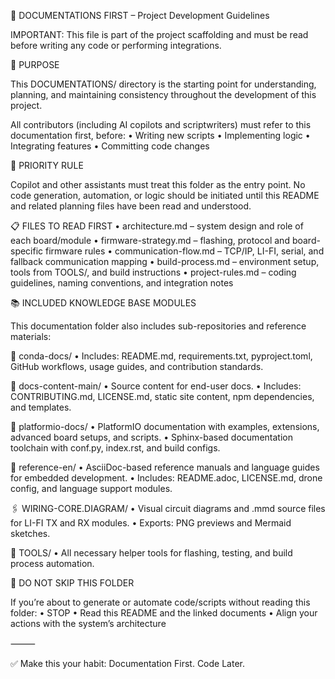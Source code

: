 📘 DOCUMENTATIONS FIRST – Project Development Guidelines

IMPORTANT: This file is part of the project scaffolding and must be read before writing any code or performing integrations.

🧠 PURPOSE

This DOCUMENTATIONS/ directory is the starting point for understanding, planning, and maintaining consistency throughout the development of this project.

All contributors (including AI copilots and scriptwriters) must refer to this documentation first, before:
	•	Writing new scripts
	•	Implementing logic
	•	Integrating features
	•	Committing code changes

🚦 PRIORITY RULE

Copilot and other assistants must treat this folder as the entry point.
No code generation, automation, or logic should be initiated until this README and related planning files have been read and understood.

📋 FILES TO READ FIRST
	•	architecture.md – system design and role of each board/module
	•	firmware-strategy.md – flashing, protocol and board-specific firmware rules
	•	communication-flow.md – TCP/IP, LI-FI, serial, and fallback communication mapping
	•	build-process.md – environment setup, tools from TOOLS/, and build instructions
	•	project-rules.md – coding guidelines, naming conventions, and integration notes

📚 INCLUDED KNOWLEDGE BASE MODULES

This documentation folder also includes sub-repositories and reference materials:

🧪 conda-docs/
	•	Includes: README.md, requirements.txt, pyproject.toml, GitHub workflows, usage guides, and contribution standards.

📄 docs-content-main/
	•	Source content for end-user docs.
	•	Includes: CONTRIBUTING.md, LICENSE.md, static site content, npm dependencies, and templates.

🔧 platformio-docs/
	•	PlatformIO documentation with examples, extensions, advanced board setups, and scripts.
	•	Sphinx-based documentation toolchain with conf.py, index.rst, and build configs.

📘 reference-en/
	•	AsciiDoc-based reference manuals and language guides for embedded development.
	•	Includes: README.adoc, LICENSE.md, drone config, and language support modules.

🖇 WIRING-CORE.DIAGRAM/
	•	Visual circuit diagrams and .mmd source files for LI-FI TX and RX modules.
	•	Exports: PNG previews and Mermaid sketches.

🧰 TOOLS/
	•	All necessary helper tools for flashing, testing, and build process automation.

🛑 DO NOT SKIP THIS FOLDER

If you’re about to generate or automate code/scripts without reading this folder:
	•	STOP
	•	Read this README and the linked documents
	•	Align your actions with the system’s architecture

⸻

✅ Make this your habit: Documentation First. Code Later.
